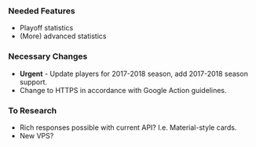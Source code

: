 ### Needed Features
* Playoff statistics
* (More) advanced statistics

### Necessary Changes
* **Urgent** - Update players for 2017-2018 season, add 2017-2018 season support.
* Change to HTTPS in accordance with Google Action guidelines.

### To Research
* Rich responses possible with current API? I.e. Material-style cards.
* New VPS?

